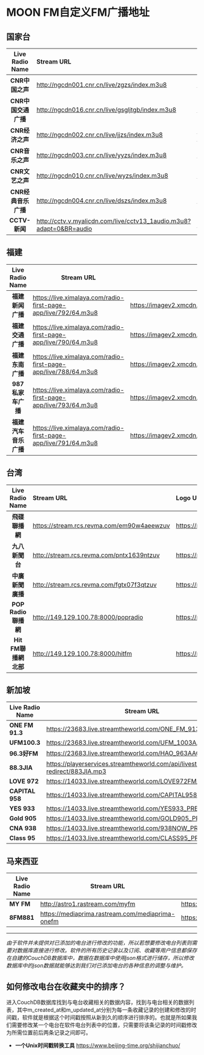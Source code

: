 # MOON FM自定义FM广播地址

## 国家台

|   Live Radio Name   | Stream URL                                                   | Logo URL                                                     |
| :-----------------: | :----------------------------------------------------------- | ------------------------------------------------------------ |
|   **CNR中国之声**   | http://ngcdn001.cnr.cn/live/zgzs/index.m3u8                  | https://imagev2.xmcdn.com/group78/M07/A6/A1/wKgO4F6EVv7gP1QhAABQuiUyuzo039.png |
| **CNR中国交通广播** | http://ngcdn016.cnr.cn/live/gsgljtgb/index.m3u8              | https://imagev2.xmcdn.com/group74/M04/86/8B/wKgO0l6BlyygF2BXAAAm8JF4qmg852.png |
|   **CNR经济之声**   | http://ngcdn002.cnr.cn/live/jjzs/index.m3u8                  | https://imagev2.xmcdn.com/storages/59fe-audiofreehighqps/E6/45/CMCoOSEEaR40AABUhgCnNxgr.png |
|   **CNR音乐之声**   | http://ngcdn003.cnr.cn/live/yyzs/index.m3u8                  | https://imagev2.xmcdn.com/group75/M05/86/A3/wKgO016BlE-AqvRZAABdRRKCB9s377.png |
|   **CNR文艺之声**   | http://ngcdn010.cnr.cn/live/wyzs/index.m3u8                  | https://imagev2.xmcdn.com/group75/M0B/7D/4F/wKgO3V6BlrbCUkfqAAA-5HoILVY939.png |
| **CNR经典音乐广播** | http://ngcdn004.cnr.cn/live/dszs/index.m3u8                  | https://imagev2.xmcdn.com/group75/M05/86/AC/wKgO016BlGLBUzE2AABFC_LAkBU928.png |
|    **CCTV-新闻**    | http://cctv.v.myalicdn.com/live/cctv13_1audio.m3u8?adapt=0&BR=audio | https://raw.githubusercontent.com/lqz94902/ImageLibrary/main//img/CCTV13.jpg |



## 福建

|   Live Radio Name    | Stream URL                                                   | Logo URL                                                     |
| :------------------: | ------------------------------------------------------------ | ------------------------------------------------------------ |
|   **福建新闻广播**   | https://live.ximalaya.com/radio-first-page-app/live/792/64.m3u8 | https://imagev2.xmcdn.com/group74/M00/9E/F2/wKgO0l6DBYjBQdNbAAAp62AdX9Y281.png |
|   **福建交通广播**   | https://live.ximalaya.com/radio-first-page-app/live/790/64.m3u8 | https://imagev2.xmcdn.com/group77/M09/95/23/wKgO316DBWnCi4ZkAAAn46HSUzk920.png |
|   **福建东南广播**   | https://live.ximalaya.com/radio-first-page-app/live/788/64.m3u8 | https://imagev2.xmcdn.com/group77/M09/95/16/wKgO316DBU_ClZiXAAA7LI4QhcU438.png |
|  **987私家车广播**   | https://live.ximalaya.com/radio-first-page-app/live/793/64.m3u8 | https://imagev2.xmcdn.com/group76/M04/65/3C/wKgO1F6OzQyicL5IAADvSGmd-R4404.png |
| **福建汽车音乐广播** | https://live.ximalaya.com/radio-first-page-app/live/791/64.m3u8 | https://imagev2.xmcdn.com/group74/M00/9E/E9/wKgO0l6DBXWxvAaHAABItUTWYIk141.png |



## 台湾

|    Live Radio Name    | Stream URL                                 | Logo URL                                                     |
| :-------------------: | :----------------------------------------- | :----------------------------------------------------------- |
|    **飛碟聯播網**     | https://stream.rcs.revma.com/em90w4aeewzuv | https://raw.githubusercontent.com/lqz94902/ImageLibrary/main/img/UFO.jpg |
|    **九八新聞台**     | http://stream.rcs.revma.com/pntx1639ntzuv  | https://raw.githubusercontent.com/lqz94902/ImageLibrary/main/img/News98.jpg |
|   **中廣新聞廣播**    | http://stream.rcs.revma.com/fgtx07f3qtzuv  | https://raw.githubusercontent.com/lqz94902/ImageLibrary/main/img/BCCNews.png |
|  **POP Radio聯播網**  | http://149.129.100.78:8000/popradio        | https://raw.githubusercontent.com/lqz94902/ImageLibrary/main/img/POPRadio.jpg |
| **Hit FM聯播網 北部** | http://149.129.100.78:8000/hitfm           | https://raw.githubusercontent.com/lqz94902/ImageLibrary/main/img/hitFM.jpg |

## 新加坡

| Live Radio Name  | Stream URL                                                   | Logo URL                                                     |
| ---------------- | ------------------------------------------------------------ | ------------------------------------------------------------ |
| **ONE FM 91.3**  | https://23683.live.streamtheworld.com/ONE_FM_913AAC.aac      | https://raw.githubusercontent.com/lqz94902/ImageLibrary/main//img/ONEFM913.png |
| **UFM100.3**     | https://23683.live.streamtheworld.com/UFM_1003AAC.aac        | https://raw.githubusercontent.com/lqz94902/ImageLibrary/main//img/UFM1003.png |
| **96.3好FM**     | https://23683.live.streamtheworld.com/HAO_963AAC.aac         | https://raw.githubusercontent.com/lqz94902/ImageLibrary/main//img/963HAOFM.jpg |
| **88.3JIA**      | https://playerservices.streamtheworld.com/api/livestream-redirect/883JIA.mp3 | https://raw.githubusercontent.com/lqz94902/ImageLibrary/main/img/883JIA.jpg |
| **LOVE 972**     | https://14033.live.streamtheworld.com/LOVE972FM_PREM.aac     | https://raw.githubusercontent.com/lqz94902/ImageLibrary/main/img/LOVE972.jpg |
| **CAPITAL 958** | https://14033.live.streamtheworld.com/CAPITAL958FM_PREM.aac  | https://raw.githubusercontent.com/lqz94902/ImageLibrary/main/img/Capital958FM.png |
| **YES 933**      | https://14033.live.streamtheworld.com/YES933_PREM.aac        | https://raw.githubusercontent.com/lqz94902/ImageLibrary/main/img/YES933.jpg |
| **Gold 905**     | https://14033.live.streamtheworld.com/GOLD905_PREM.aac       | https://raw.githubusercontent.com/lqz94902/ImageLibrary/main/img/GOLD905.jpg |
| **CNA 938**      | https://14033.live.streamtheworld.com/938NOW_PREM.aac        | https://raw.githubusercontent.com/lqz94902/ImageLibrary/main/img/CNA938.png |
| **Class 95**     | https://14033.live.streamtheworld.com/CLASS95_PREM.aac       | https://raw.githubusercontent.com/lqz94902/ImageLibrary/main/img/CLASS95.jpg |

##  马来西亚

| Live Radio Name | Stream URL                                       | Logo URL                                                     |
| --------------- | ------------------------------------------------ | ------------------------------------------------------------ |
| **MY FM**       | http://astro1.rastream.com/myfm                  | https://raw.githubusercontent.com/lqz94902/ImageLibrary/main/img/MY%20FM.png |
| **8FM881**      | https://mediaprima.rastream.com/mediaprima-onefm | https://raw.githubusercontent.com/lqz94902/ImageLibrary/main//img/8FM881.jpg |




***
*由于软件并未提供对已添加的电台进行修改的功能，所以若想要修改电台列表则需要对数据库直接进行修改。软件的所有历史记录以及订阅、收藏等用户信息都保存在自建的CouchDB数据库中，数据在数据库中使用json格式进行储存，所以修改数据库中的json数据就能够达到我们对已添加电台的各种信息的调整与维护。*
## 如何修改电台在收藏夹中的排序？
 进入CouchDB数据库找到与电台收藏相关的数据内容，找到与电台相关的数据列表，其中m_created_at和m_updated_at分别为每一条收藏记录的创建和修改的时间戳，软件就是根据这个时间戳按照从新到久的顺序进行排序的。也就是所如果我们需要修改某一个电台在软件电台列表中的位置，只需要将该条记录的时间戳修改为所需位置前后两条记录之间即可。


- **一个Unix时间戳转换工具** https://www.beijing-time.org/shijianchuo/
